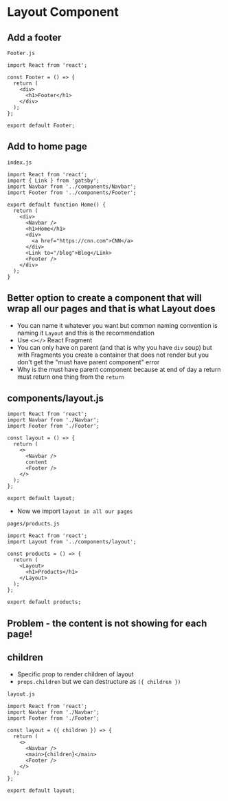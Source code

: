 # Layout Component
## Add a footer
`Footer.js`

```
import React from 'react';

const Footer = () => {
  return (
    <div>
      <h1>Footer</h1>
    </div>
  );
};

export default Footer;
```

## Add to home page
`index.js`

```
import React from 'react';
import { Link } from 'gatsby';
import Navbar from '../components/Navbar';
import Footer from '../components/Footer';

export default function Home() {
  return (
    <div>
      <Navbar />
      <h1>Home</h1>
      <div>
        <a href="https://cnn.com">CNN</a>
      </div>
      <Link to="/blog">Blog</Link>
      <Footer />
    </div>
  );
}
```

## Better option to create a component that will wrap all our pages and that is what Layout does
* You can name it whatever you want but common naming convention is naming it `Layout` and this is the recommendation
* Use `<></>` React Fragment
* You can only have on parent (and that is why you have `div` soup) but with Fragments you create a container that does not render but you don't get the "must have parent component" error
* Why is the must have parent component because at end of day a return must return one thing from the `return`

## components/layout.js
```
import React from 'react';
import Navbar from './Navbar';
import Footer from './Footer';

const layout = () => {
  return (
    <>
      <Navbar />
      content
      <Footer />
    </>
  );
};

export default layout;
```

* Now we import `layout in all our pages`

`pages/products.js`

```
import React from 'react';
import Layout from '../components/layout';

const products = () => {
  return (
    <Layout>
      <h1>Products</h1>
    </Layout>
  );
};

export default products;
```

## Problem - the content is not showing for each page!

## children
* Specific prop to render children of layout
* `props.children` but we can destructure as `({ children })`

`layout.js`

```
import React from 'react';
import Navbar from './Navbar';
import Footer from './Footer';

const layout = ({ children }) => {
  return (
    <>
      <Navbar />
      <main>{children}</main>
      <Footer />
    </>
  );
};

export default layout;
```

